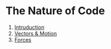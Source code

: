 # The Nature of Code

1. [Intruduction](01_intruduction-Randomness_Perlin_Noise_Probability) 
2. [Vectors & Motion](02_Vectors_&_Motion)
3. [Forces](03_Forces)
